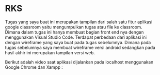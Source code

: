 # RKS
Tugas yang saya buat ini merupakan tampilan dari salah satu fitur aplikasi google classroom yaitu mengumpulkan tugas atau file ke classroom. Dimana dalam tugas ini hanya membuat bagian front end nya dengan menggunakan Visual Studio Code. Terdapat perbedaan dari aplikasi ini dengan wireframe yang saya buat pada tugas sebelumnya. Dimana pada tugas sebelumnya saya membuat wireframe versi android sedangkan pada hasil akhir ini merupakan tampilan versi web.

Berikut adalah video saat aplikasi dijalankan pada localhost menggunakan Google Chrome dan Xampp :
